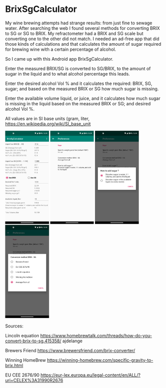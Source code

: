 # BrixSgCalculator

My wine brewing attempts had strange results: from just fine to sewage water.
After searching the web I found several methods for converting BRIX to SG or SG to BRIX.
My refractometer had a BRIX and SG scale but converting one to the other did not match.
I needed an ad-free app that did those kinds of calculations and
that calculates the amount of sugar required for brewing wine with a certain percentage of alcohol.

So I came up with this Android app BrixSgCalculator.

Enter the measured BRIX/SG is converted to SG/BRIX, to the amount of sugar in the liquid and to what alcohol percentage this leads.

Enter the desired alcohol Vol % and it calculates the required: BRIX, SG, sugar; and based on the measured BRIX or SG how much sugar is missing.

Enter the available volume liquid, or juice, and it calculates how much sugar is missing in the liquid based on the measured BRIX or SG; and desired alcohol Vol %.

All values are in SI base units (gram, liter,  https://en.wikipedia.org/wiki/SI_base_unit

<img src="Screenshots/main.png" height="300" alt="Screenshot" /> <img src="Screenshots/prefs.png" height="300" alt="Screenshot"/> <img src="Screenshots/sugar.png" height="300" alt="Screenshot"/> <img src="Screenshots/conv.png" height="300" alt="Screenshot"/>


Sources:

 Lincoln equation   https://www.homebrewtalk.com/threads/how-do-you-convert-brix-to-sg.415358/   ajdelange

 Brewers Friend     https://www.brewersfriend.com/brix-converter/

 Winning HomeBrew   https://winning-homebrew.com/specific-gravity-to-brix.html

 EU CEE 2676/90     https://eur-lex.europa.eu/legal-content/en/ALL/?uri=CELEX%3A31990R2676




